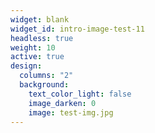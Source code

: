 ```yaml
---
widget: blank
widget_id: intro-image-test-11
headless: true
weight: 10
active: true
design:
  columns: "2"
  background:
    text_color_light: false
    image_darken: 0
    image: test-img.jpg
---
```

